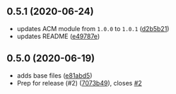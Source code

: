 ## 0.5.1 (2020-06-24)

* updates ACM module from `1.0.0` to `1.0.1` ([d2b5b21](https://github.com/operatehappy/terraform-aws-cloudfront-website/commit/d2b5b21))
* updates README ([e49787e](https://github.com/operatehappy/terraform-aws-cloudfront-website/commit/e49787e))

## 0.5.0 (2020-06-19)

* adds base files ([e81abd5](https://github.com/operatehappy/terraform-aws-cloudfront-website/commit/e81abd5))
* Prep for release (#2) ([7073b49](https://github.com/operatehappy/terraform-aws-cloudfront-website/commit/7073b49)), closes [#2](https://github.com/operatehappy/terraform-aws-cloudfront-website/issues/2)
